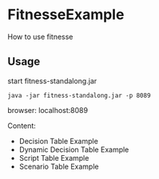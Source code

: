 # FitnesseExample
How to use fitnesse

## Usage
start fitness-standalong.jar
```shell
java -jar fitness-standalong.jar -p 8089
```
browser: localhost:8089

Content:
- Decision Table Example
- Dynamic Decision Table Example
- Script Table Example
- Scenario Table Example